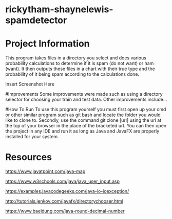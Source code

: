 # rickytham-shaynelewis-spamdetector

# Project Information
This program takes files in a directory you select and does various 
probability calculations to determine if it is spam (do not want) or 
ham (want). It then outputs these files in a chart with their true 
type and the probability of it being spam according to the calculations 
done.

Insert Screenshot Here

#Improvements
Some improvements were made such as using a directory selector for
choosing your train and test data. Other improvements include...

#How To Run
To use this program yourself you must first open up your cmd or other
similar program such as git bash and locate the folder you would like
to clone to. Secondly, use the command git clone [url] using the url
at the top of your browser in the place of the bracketed url. You can
then open the project in any IDE and run it as long as Java and JavaFX
are properly installed for your system.

# Resources
https://www.javatpoint.com/java-map 

https://www.w3schools.com/java/java_user_input.asp

https://examples.javacodegeeks.com/java-io-ioexception/

http://tutorials.jenkov.com/javafx/directorychooser.html

https://www.baeldung.com/java-round-decimal-number
